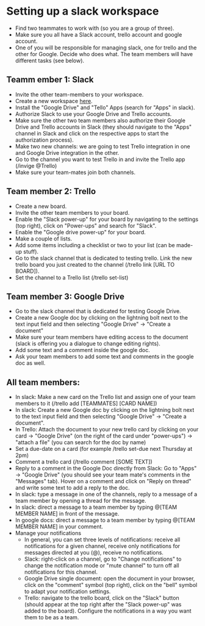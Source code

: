 # Setting up a slack workspace
* Find two teammates to work with (so you are a group of three).
* Make sure you all have a Slack account, trello account and google account.
* One of you will be responsible for managing slack, one for trello and the other for Google. Decide who does what. The team members will have different tasks (see below).

## Teamm ember 1: Slack
* Invite the other team-members to your workspace.
* Create a new workspace [here](https://slack.com/get-started#/createnew).
* Install the "Google Drive" and "Tello" Apps (search for "Apps" in slack).
* Authorize Slack to use your Google Drive and Trello accounts.
* Make sure the other two team members also authorize their Google Drive and Trello accounts in Slack (they should navigate to the "Apps" channel in Slack and click on the respective apps to start the authorization process).
* Make two new channels: we are going to test Trello integration in one and Google Drive integration in the other.
* Go to the channel you want to test Trello in and invite the Trello app (/invige @Trello)
* Make sure your team-mates join both channels.


## Team member 2: Trello
* Create a new board.
* Invite the other team members to your board.
* Enable the "Slack power-up" for your board by navigating to the settings (top right), click on "Power-ups" and search for "Slack".
* Enable the "Google drive power-up" for your board.
* Make a couple of lists.
* Add some items including a checklist or two to your list (can be made-up stuff).
* Go to the slack channel that is dedicated to testing trello. Link the new trello board you just created to the channel (/trello link [URL TO BOARD]).
* Set the channel to a Trello list (/trello set-list)


## Team member 3: Google Drive
* Go to the slack channel that is dedicated for testing Google Drive. 
* Create a new Google doc by clicking on the lightning bolt next to the text input field and then selecting "Google Drive" -> "Create a document"
* Make sure your team members have editing access to the document (slack is offering you a dialogue to change editing rights).
* Add some text and a comment inside the google doc.
* Ask your team members to add some text and comments in the google doc as well.


## All team members: 
* In slack: Make a new card on the Trello list and assign one of your team members to it (/trello add [TEAMMATES] [CARD NAME])
* In slack: Create a new Google doc by clicking on the lightning bolt next to the text input field and then selecting "Google Drive" -> "Create a document".
* In Trello: Attach the document to your new trello card by clicking on your card -> "Google Drive" (on the right of the card under "power-ups") -> "attach a file" (you can search for the doc by name)
* Set a due-date on a card (for example /trello set-due next Thursday at 2pm)
* Comment a trello card (/trello comment [SOME TEXT])
* Reply to a comment in the Google Doc directly from Slack: Go to "Apps" -> "Google Drive" (you should see your team mate's comments in the "Messages" tab). Hover on a comment and click on "Reply on thread" and write some text to add a reply to the doc.
* In slack: type a message in one of the channels, reply to a message of a team member by opening a thread for the message.
* In slack: direct a message to a team member by typing @[TEAM MEMBER NAME] in front of the message.
* In google docs: direct a message to a team member by typing @[TEAM MEMBER NAME] in your comment. 
* Manage your notifications
	* In general, you can set three levels of notifications: receive all notifications for a given channel, receive only notifications for messages directed at you (@), receive no notifications.
	* Slack: right-click on a channel, go to "Change notifications" to change the notification mode or "mute channel" to turn off all notifications for this channel.
	* Google Drive single document: open the document in your browser, click on the "comment" symbol (top right), click on the "bell" symbol to adapt your notification settings.
	* Trello: navigate to the trello board, click on the "Slack" button (should appear at the top right after the "Slack power-up" was added to the board). Configure the notifications in a way you want them to be as a team. 